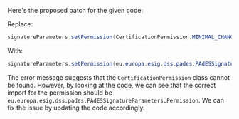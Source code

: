 Here's the proposed patch for the given code:

Replace:
```java
signatureParameters.setPermission(CertificationPermission.MINIMAL_CHANGES_PERMITTED);
```
With:
```java
signatureParameters.setPermission(eu.europa.esig.dss.pades.PAdESSignatureParameters.Permission.MINIMAL_CHANGES_PERMITTED);
```
The error message suggests that the `CertificationPermission` class cannot be found. However, by looking at the code, we can see that the correct import for the permission should be `eu.europa.esig.dss.pades.PAdESSignatureParameters.Permission`. We can fix the issue by updating the code accordingly.